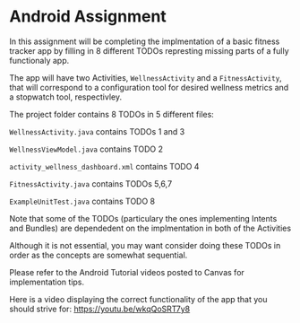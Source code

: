 # Android Assignment

In this assignment will be completing the implmentation of a basic fitness tracker app by filling in 8 different TODOs represting missing parts of a fully functionaly app. 

The app will have two Activities, `WellnessActivity` and a  `FitnessActivity`, that will correspond to a configuration tool for desired wellness metrics and a stopwatch tool, respectivley.

The project folder contains 8 TODOs in 5 different files:

`WellnessActivity.java` contains TODOs 1 and 3

`WellnessViewModel.java` contains TODO 2

`activity_wellness_dashboard.xml` contains TODO 4

`FitnessActivity.java` contains TODOs 5,6,7 

`ExampleUnitTest.java` contains TODO 8



Note that some of the TODOs (particulary the ones implementing Intents and Bundles) are dependedent on the implmentation in both of the Activities

Although it is not essential, you may want consider doing these TODOs in order as the concepts are somewhat sequential.

Please refer to the Android Tutorial videos posted to Canvas for implementation tips.

Here is a video displaying the correct functionality of the app that you should strive for: https://youtu.be/wkqQoSRT7y8

